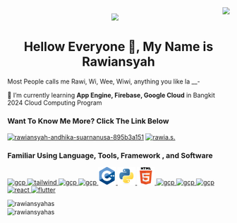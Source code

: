 <img align="right" src="https://visitor-badge.laobi.icu/badge?page_id=rawiansyahas.rawiansyahas" />

<p align="center">
  <img src="https://media.giphy.com/media/26tn33aiTi1jkl6H6/giphy.gif">
</p>

<h1 align="center">Hellow Everyone 👋, My Name is Rawiansyah</h1>

Most People calls me Rawi, Wi, Wee, Wiwi, anything you like la __-

🤖 I’m currently learning **App Engine, Firebase, Google Cloud** in Bangkit 2024 Cloud Computing Program

<h3 align="left">Want To Know Me More? Click The Link Below</h3>
<p align="left">
<a href="https://www.linkedin.com/in/rawiansyah-andhika-suarnanusa-895b3a151" target="blank"><img align="center" src="https://raw.githubusercontent.com/rahuldkjain/github-profile-readme-generator/master/src/images/icons/Social/linked-in-alt.svg" alt="rawiansyah-andhika-suarnanusa-895b3a151" height="30" width="40" /></a>
<a href="https://instagram.com/rawi_a.s" target="blank"><img align="center" src="https://raw.githubusercontent.com/rahuldkjain/github-profile-readme-generator/master/src/images/icons/Social/instagram.svg" alt="rawia.s." height="30" width="40" /></a>
</p>

<h3 align="left">Familiar Using Language, Tools, Framework , and Software</h3>
<p align="left">
<a href="https://laravel.com/" target="_blank" rel="noreferrer"> <img src="https://www.svgrepo.com/show/353985/laravel.svg" alt="gcp" width="40" height="40"/> </a>
<a href="https://tailwindcss.com/" target="_blank" rel="noreferrer"> <img src="https://www.vectorlogo.zone/logos/tailwindcss/tailwindcss-icon.svg" alt="tailwind" width="40" height="40"/> </a>
<a href="https://cloud.google.com" target="_blank" rel="noreferrer"> <img src="https://www.vectorlogo.zone/logos/google_cloud/google_cloud-icon.svg" alt="gcp" width="40" height="40"/> </a>
<a href="https://posit.co/download/rstudio-desktop/" target="_blank" rel="noreferrer"> <img src="https://www.r-project.org/logo/Rlogo.png" alt="gcp" width="40" height="40"/> </a>
<a href="https://en.wikipedia.org/wiki/C%2B%2B" target="_blank" rel="noreferrer"> <img src="https://raw.githubusercontent.com/devicons/devicon/master/icons/cplusplus/cplusplus-original.svg" alt="gcp" width="40" height="40"/> </a>
<a href="https://www.python.org/" target="_blank" rel="noreferrer"> <img src="https://raw.githubusercontent.com/devicons/devicon/master/icons/python/python-original.svg" alt="gcp" width="40" height="40"/> </a>
<a href="https://id.wikipedia.org/wiki/HTML" target="_blank" rel="noreferrer"> <img src="https://raw.githubusercontent.com/devicons/devicon/master/icons/html5/html5-original-wordmark.svg" alt="gcp" width="40" height="40"/> </a>
<a href="https://www.javascript.com/" target="_blank" rel="noreferrer"> <img src="https://www.svgrepo.com/show/353925/javascript.svg" alt="gcp" width="40" height="40"/> </a>
<a href="https://www.java.com/en/" target="_blank" rel="noreferrer"> <img src="https://www.svgrepo.com/show/452234/java.svg" alt="gcp" width="40" height="40"/> </a>
<a href="https://www.arduino.cc/" target="_blank" rel="noreferrer"> <img src="https://www.svgrepo.com/show/353423/arduino.svg" alt="gcp" width="40" height="40"/> </a>
<a href="https://reactjs.org/" target="_blank" rel="noreferrer"> <img src="https://www.svgrepo.com/show/374032/reactjs.svg" alt="react" width="40" height="40"/> </a>
<a href="https://flutter.dev/" target="_blank" rel="noreferrer"> <img src="https://www.svgrepo.com/show/373604/flutter.svg" alt="flutter" width="40" height="40"/> </a>
</p>

<p> <img align="left" width=390 src="https://github-readme-stats-salesp07.vercel.app/api?username=rawiansyahas&count_private=true&show_icons=true&theme=react&rank_icon=github&border_radius=10" alt="rawiansyahas"> </p>

<p>&nbsp; <img width=325 align="center" src="https://github-readme-stats-rawiansyahas.vercel.app/api/top-langs/ username=rawiansyahas&hide=HTML&langs_count=8&layout=compact&theme=react&border_radius=10&size_weight=0.5&count_weight=0.5" alt="rawiansyahas"> </p>
